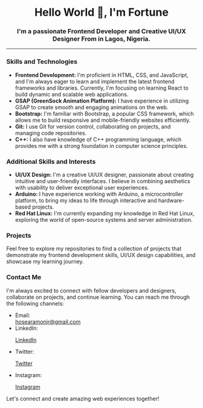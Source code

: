 ## 
<h1 align="center" >Hello World 🤭, I'm Fortune</h1>

<h3 align="center">I'm a passionate Frontend Developer and Creative UI/UX Designer From in Lagos, Nigeria.</h3>

---

### Skills and Technologies

- **Frontend Development:** I'm proficient in HTML, CSS, and JavaScript, and I'm always eager to learn and implement the latest frontend frameworks and libraries. Currently, I'm focusing on learning React to build dynamic and scalable web applications.
- **GSAP (GreenSock Animation Platform):** I have experience in utilizing GSAP to create smooth and engaging animations on the web.
- **Bootstrap:** I'm familiar with Bootstrap, a popular CSS framework, which allows me to build responsive and mobile-friendly websites efficiently.
- **Git:** I use Git for version control, collaborating on projects, and managing code repositories.
- **C++:** I also have knowledge of C++ programming language, which provides me with a strong foundation in computer science principles.

### Additional Skills and Interests

- **UI/UX Design:** I'm a creative UI/UX designer, passionate about creating intuitive and user-friendly interfaces. I believe in combining aesthetics with usability to deliver exceptional user experiences.
- **Arduino:** I have experience working with Arduino, a microcontroller platform, to bring my ideas to life through interactive and hardware-based projects.
- **Red Hat Linux:** I'm currently expanding my knowledge in Red Hat Linux, exploring the world of open-source systems and server administration.

### Projects

Feel free to explore my repositories to find a collection of projects that demonstrate my frontend development skills, UI/UX design capabilities, and showcase my learning journey.

### Contact Me

I'm always excited to connect with fellow developers and designers, collaborate on projects, and continue learning. You can reach me through the following channels:

- Email: 
  <br> hosearamonjr@gmail.com
  <br>
- LinkedIn: [<p>LinkedIn</p>](https://www.linkedin.com/in/fortune-hosea-9b46801a6/)
- Twitter: [<p>Twitter</p>](https://twitter.com/hosearamonjr)
- Instagram: [<p>Instagram</p>](https://instagram.com/fortunehr)

Let's connect and create amazing web experiences together!



<!---
fortunehrjr/fortunehrjr is a ✨ special ✨ repository because its `README.md` (this file) appears on your GitHub profile.
You can click the Preview link to take a look at your changes.
--->
